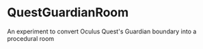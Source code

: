 # QuestGuardianRoom

An experiment to convert Oculus Quest's Guardian boundary into a procedural room
